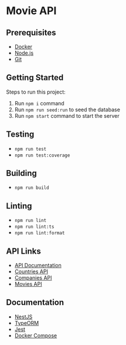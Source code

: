 # Movie API

## Prerequisites

- [Docker](https://docs.docker.com/get-docker/)
- [Node.js](https://nodejs.org/en/)
- [Git](https://git-scm.com/)

## Getting Started

Steps to run this project:

1. Run `npm i` command
2. Run `npm run seed:run` to seed the database
3. Run `npm start` command to start the server

## Testing

- `npm run test`
- `npm run test:coverage`

## Building

- `npm run build`

## Linting

- `npm run lint`
- `npm run lint:ts`
- `npm run lint:format`

## API Links

- [API Documentation](http://localhost:3000/api)
- [Countries API](http://localhost:3000/countries)
- [Companies API](http://localhost:3000/companies)
- [Movies API](http://localhost:3000/movies)

## Documentation

- [NestJS](https://docs.nestjs.com/)
- [TypeORM](https://github.com/typeorm/typeorm)
- [Jest](https://jestjs.io/docs/en/getting-started)
- [Docker Compose](https://docs.docker.com/compose/)
